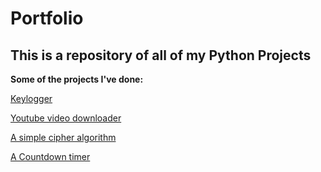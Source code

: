 # Portfolio
## This is a repository of all of my Python Projects

**Some of the projects I've done:**

[Keylogger](https://github.com/ShermanDevers/Portfolio/blob/main/Python/Logger.py)

[Youtube video downloader](https://github.com/ShermanDevers/Portfolio/blob/main/Python/YouTubeDownloader/YoutubeDownloader.py)

[A simple cipher algorithm](https://github.com/ShermanDevers/Portfolio/blob/main/Python/LimboAlg.py)

[A Countdown timer](https://github.com/ShermanDevers/Portfolio/blob/main/Python/count%20down.py)
